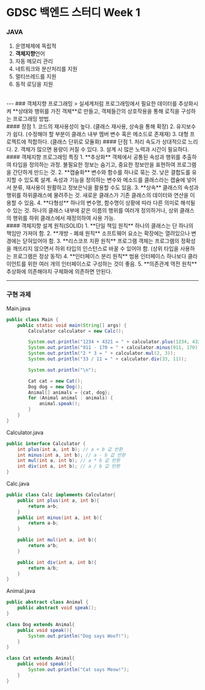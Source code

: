 # GDSC 백엔드 스터디 Week 1
### JAVA
1. 운영체제에 독립적
2. **객체지향**언어
3. 자동 메모리 관리
4. 네트워크와 분산처리를 지원
5. 멀티쓰레드를 지원
6. 동적 로딩을 지원
<br>
---
### 객체지향 프로그래밍
> 실세계처럼 프로그래밍에서 필요한 데이터를 추상화시켜 **상태와 행위를 가진 객체**로 만들고, 객체들간의 상호작용을 통해 로직을 구성하는 프로그래밍 방법.
<br>
#### 장점
1. 코드의 재사용성이 높다. (클래스 재사용, 상속을 통해 확장)
2. 유지보수가 쉽다. (수정해야 할 부분이 클래스 내부 멤버 변수 혹은 메소드로 존재재)
3. 대형 프로젝트에 적합하다. (클래스 단위로 모듈화)
#### 단점
1. 처리 속도가 상대적으로 느리다.
2. 객체가 많으면 용량이 커질 수 있다.
3. 설계 시 많은 노력과 시간이 필요하다.
<br>
#### 객체지향 프로그래밍 특징
1. **추상화**   
객체에서 공통된 속성과 행위를 추출하여 타입을 정의하는 과정. 불필요한 정보는 숨기고, 중요한 정보만을 표현하여 프로그램을 간단하게 만드는 것.
2. **캡슐화**   
변수와 함수를 하나로 묶는 것. 낮은 결합도를 유지할 수 있도록 설계. 속성과 기능을 정의하는 변수와 메소드를 클래스라는 캡슐에 넣어서 분류, 재사용이 원활하고 정보은닉을 활용할 수도 있음.
3. **상속**  
클래스의 속성과 행위를 하위클래스에 물려주는 것. 새로운 클래스가 기존 클래스의 데이터와 연산을 이용할 수 있음.
4. **다형성**   
하나의 변수명, 함수명이 상황에 따라 다른 의미로 해석될 수 있는 것. 하나의 클래스 내부에 같은 이름의 행위를 여러개 정의하거나, 상위 클래스의 행위를 하위 클래스에서 재정의하여 사용 가능.
<br>
#### 객체지향 설계 원칙(SOLID)
1. **단일 책임 원칙**   
하나의 클래스는 단 하나의 책임만 가져야 함.
2. **개방 - 폐쇄 원칙**   
소프트웨어 요소는 확장에는 열려있으나 변경에는 닫혀있어야 함.
3. **리스코프 치환 원칙**   
프로그램 객체는 프로그램의 정확성을 깨뜨리지 않으면서 하위 타입의 인스턴스로 바꿀 수 있어야 함. (상위 타입을 사용하는 프로그램은 정상 동작)
4. **인터페이스 분리 원칙**   
범용 인터페이스 하나보다 클라이언트를 위한 여러 개의 인터페이스로 구성하는 것이 좋음.
5. **의존관계 역전 원칙**   
추상화에 의존해야지 구체화에 의존하면 안된다.

---
### 구현 과제
Main.java
``` java
public class Main {
    public static void main(String[] args) {
        Calculator calculator = new Calc();

        System.out.println("1234 + 4321 = " + calculator.plus(1234, 4321));
        System.out.println("911 - 170 = " + calculator.minus(911, 170));
        System.out.println("2 * 3 = " + calculator.mul(2, 3));
        System.out.println("33 / 11 = " + calculator.div(33, 11));

        System.out.println("\n");

        Cat cat = new Cat();
        Dog dog = new Dog();
        Animal[] animals = {cat, dog};
        for (Animal animal : animals) {
            animal.speak();
        }
    }
}
```
Calculator.java
```java
public interface Calculator {
    int plus(int a, int b); // a + b 값 반환
    int minus(int a, int b); // a - b 값 반환
    int mul(int a, int b); // a * b 값 반환
    int div(int a, int b); // a / b 값 반환
}
```
Calc.java
```java
public class Calc implements Calculator{
    public int plus(int a, int b){
        return a+b;
    }
    public int minus(int a, int b){
        return a-b;
    }

    public int mul(int a, int b){
        return a*b;
    }

    public int div(int a, int b){
        return a/b;
    }
}

```
Animal.java
```java
public abstract class Animal {
    public abstract void speak();
}

class Dog extends Animal{
    public void speak(){
        System.out.println("Dog says Woof!");
    }
}

class Cat extends Animal{
    public void speak(){
        System.out.println("Cat says Meow!");
    }
}
```
